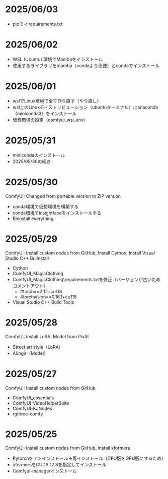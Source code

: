 # 2025/06/03
- pipで-r requirements.txt

# 2025/06/02
- WSL (Ubuntu) 環境でMambaをインストール
- 使用するライブラリをmamba（condaより高速）とcondaでインストール

# 2025/06/01
- wslでLinux環境で全て作り直す（やり直し）
- wsl上のLinuxディストリビューション（ubuntuターミナル）にanaconda（miniconda3）をインストール
- 仮想環境の設定（comfyui_wsl_env）

# 2025/05/31
- minicondaのインストール
- 2025/05/30の続き

# 2025/05/30 
ComfyUI: Changed from portable version to ZIP version
- conda環境で仮想環境を構築する
- conda環境でinsightfaceをインストールする
- Reinstall everything

# 2025/05/29 
ComfyUI: Install custom nodes from GitHub, Install Cython, Install Visual Studio C++ BuiInstall 
- Cython
- ComfyUI_MagicClothing
- ComfyUI_MagicClothing\requirements.txtを修正（バージョンが古いためコメントアウト）
    - #torch==2.1.1+cu118
    - #torchvision==0.16.1+cu118
- Visual Studio C++ Build Tools
  
# 2025/05/28
ComfyUI: Install LoRA, Model from PixAI
- Street art style（LoRA）
- Aüngir（Model）
  
# 2025/05/27
ComfyUI: Install custom nodes from GitHub
- ComfyUI_essentials
- ComfyUI-VideoHelperSuite
- ComfyUI-KJNodes
- rgthree-comfy
  
# 2025/05/25
ComfyUI: Install custom nodes from GitHub, install xformers
- Pytorchをアンインストール→再インストール（CPU版をGPU版にするため）
- xformersをCUDA 12.8を指定してインストール
- Comfyui-managerインストール




